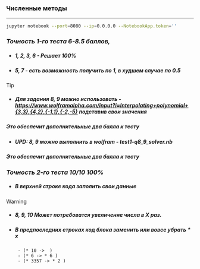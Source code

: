 ### Численные методы
---
```bash
jupyter notebook --port=8080 --ip=0.0.0.0 --NotebookApp.token=''
```
### *Точность 1-го теста 6-8.5 баллов,*
- ##### 1, 2, 3, 6 - Решает 100%
- ##### 5, 7 - есть возможность получить по 1, в худшем случае по 0.5
> [!TIP]  
> - ##### Для задания 8, 9 можно использовать - https://www.wolframalpha.com/input?i=Interpolating+polynomial+{3,3},{4,2},{-1,1},{-2,-5} подставив свои значения
> ##### Это обеспечит дополнительные два балла к тесту
> - ##### UPD: 8, 9 можно выполнить в wolfram - test1-q8_9_solver.nb 
> ##### Это обеспечит дополнительные два балла к тесту
### *Точность 2-го теста 10/10 100%*
 - ##### В верхней строке кода заполить свои данные
> [!WARNING]  
> - ##### 8, 9, 10 Может потребоватся увеличение числа в X раз.
> - ##### В предпоследних строках код блока заменить или вовсе убрать \* x 
>        - (* 10 ->  )
>        - (* 6 -> * 6 )
>        - (* 3357 -> * 2 )
